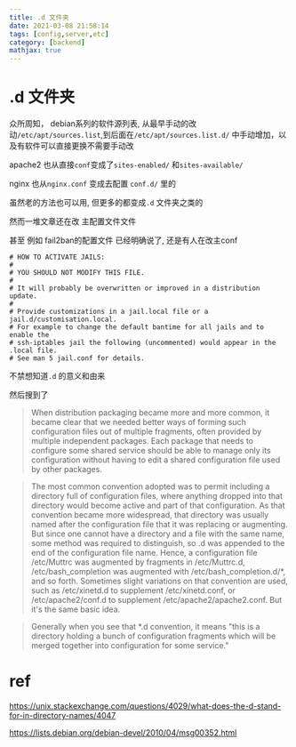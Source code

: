```yaml
---
title: .d 文件夹
date: 2021-03-08 21:58:14
tags: [config,server,etc]
category: [backend]
mathjax: true
---
```


# .d 文件夹

众所周知， debian系列的软件源列表, 从最早手动的改动`/etc/apt/sources.list`,到后面在`/etc/apt/sources.list.d/` 中手动增加，以及有软件可以直接更换不需要手动改

apache2 也从直接`conf`变成了`sites-enabled/` 和`sites-available/`

nginx 也从`nginx.conf` 变成去配置 `conf.d/` 里的

虽然老的方法也可以用, 但更多的都变成`.d` 文件夹之类的

然而一堆文章还在改 主配置文件文件

甚至 例如 fail2ban的配置文件 已经明确说了, 还是有人在改主conf

<!--more-->

```
# HOW TO ACTIVATE JAILS:
#
# YOU SHOULD NOT MODIFY THIS FILE.
#
# It will probably be overwritten or improved in a distribution update.
#
# Provide customizations in a jail.local file or a jail.d/customisation.local.
# For example to change the default bantime for all jails and to enable the
# ssh-iptables jail the following (uncommented) would appear in the .local file.
# See man 5 jail.conf for details.
```

不禁想知道`.d` 的意义和由来

然后搜到了

> When distribution packaging became more and more common, it became clear that we needed better ways of forming such configuration files out of multiple fragments, often provided by multiple independent packages. Each package that needs to configure some shared service should be able to manage only its configuration without having to edit a shared configuration file used by other packages.

> The most common convention adopted was to permit including a directory full of configuration files, where anything dropped into that directory would become active and part of that configuration. As that convention became more widespread, that directory was usually named after the configuration file that it was replacing or augmenting. But since one cannot have a directory and a file with the same name, some method was required to distinguish, so .d was appended to the end of the configuration file name. Hence, a configuration file /etc/Muttrc was augmented by fragments in /etc/Muttrc.d, /etc/bash_completion was augmented with /etc/bash_completion.d/*, and so forth. Sometimes slight variations on that convention are used, such as /etc/xinetd.d to supplement /etc/xinetd.conf, or /etc/apache2/conf.d to supplement /etc/apache2/apache2.conf. But it's the same basic idea.

> Generally when you see that *.d convention, it means "this is a directory holding a bunch of configuration fragments which will be merged together into configuration for some service."

# ref

https://unix.stackexchange.com/questions/4029/what-does-the-d-stand-for-in-directory-names/4047

https://lists.debian.org/debian-devel/2010/04/msg00352.html

